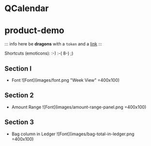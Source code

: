 # QCalendar

# product-demo

::: info
here be **dragons**
with a `token` and a [link](https://quasar.dev)
:::

Shortcuts (emoticons): :-) :-( 8-) ;)

## Section I

- Font
  ![Font](images/font.png "Week View" =400x100)

## Section 2

- Amount Range
  ![Font](images/amount-range-panel.png =400x100)

## Section 3

- Bag column in Ledger
  ![Font](images/bag-total-in-ledger.png =400x100)
